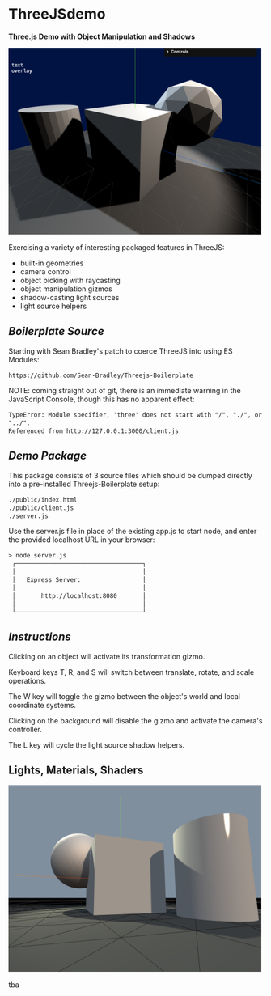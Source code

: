 
# ThreeJSdemo

 **Three.js Demo with Object Manipulation and Shadows**

<img src="./images/threejs_demo.png" width="500">


Exercising a variety of interesting packaged features in ThreeJS:

* built-in geometries
* camera control
* object picking with raycasting
* object manipulation gizmos
* shadow-casting light sources
* light source helpers


## *Boilerplate Source*

Starting with Sean Bradley's patch to coerce ThreeJS into using ES Modules:

```
https://github.com/Sean-Bradley/Threejs-Boilerplate
```

NOTE: coming straight out of git, there is an immediate warning in the JavaScript Console, though this has no apparent effect:

```
TypeError: Module specifier, 'three' does not start with "/", "./", or "../".
Referenced from http://127.0.0.1:3000/client.js
```

## *Demo Package*

This package consists of 3 source files which should be dumped directly into a pre-installed Threejs-Boilerplate setup:

```
./public/index.html
./public/client.js
./server.js
```

Use the server.js file in place of the existing app.js to start node, and enter the provided localhost URL in your browser:

```
> node server.js
 ┌───────────────────────────────────┐
 │                                   │
 │   Express Server:                 │
 │                                   │
 │       http://localhost:8080       │
 │                                   │
 └───────────────────────────────────┘
```

## *Instructions*

Clicking on an object will activate its transformation gizmo.

Keyboard keys T, R, and S will switch between translate, rotate, and scale operations.

The W key will toggle the gizmo between the object's world and local coordinate systems.

Clicking on the background will disable the gizmo and activate the camera's controller.

The L key will cycle the light source shadow helpers.


## Lights, Materials, Shaders

<img src="./images/snapshot.png" width="500">

tba
